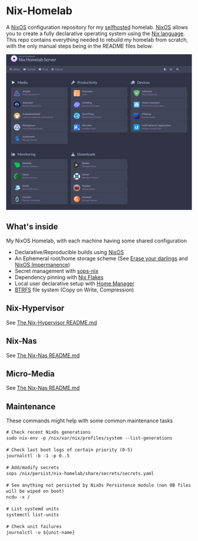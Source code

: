 # Nix-Homelab

A [NixOS](https://nixos.org/) configuration repository for my [selfhosted](https://www.reddit.com/r/selfhosted/) homelab.
[NixOS](https://nixos.org/) allows you to create a fully declarative operating system using the [Nix language](https://nixos.wiki/wiki/Overview_of_the_Nix_Language).
This repo contains everything needed to rebuild my homelab from scratch, with the only manual steps being in the README files below.

![dashboard-png](https://github.com/THERAAB/nix-homelab/blob/main/share/assets/screenshots/dashboard.png?raw=true "PNG of Dashboard")

## What's inside

My NixOS Homelab, with each machine having some shared configuration

- Declarative/Reproducible builds using [NixOS](https://nixos.org/)
- An Ephemeral root/home storage scheme (See [Erase your darlings](https://grahamc.com/blog/erase-your-darlings) and [NixOS Impermanence](https://github.com/nix-community/impermanence))
- Secret management with [sops-nix](https://github.com/Mic92/sops-nix/blob/master/README.md)
- Dependency pinning with [Nix Flakes](https://nixos.wiki/wiki/Flakes)
- Local user declarative setup with [Home Manager](https://github.com/nix-community/home-manager)
- [BTRFS](https://btrfs.wiki.kernel.org/index.php/Main_Page) file system (Copy on Write, Compression)

## Nix-Hypervisor

See [The Nix-Hypervisor README.md](https://github.com/THERAAB/nix-homelab/blob/main/hosts/nix-hypervisor/README.md)

## Nix-Nas

See [The Nix-Nas README.md](https://github.com/THERAAB/nix-homelab/blob/main/hosts/nix-nas/README.md)

## Micro-Media


See [The Nix-Nas README.md](https://github.com/THERAAB/nix-homelab/blob/main/hosts/micro-media/README.md)

## Maintenance

These commands might help with some common maintenance tasks

```console
# Check recent NixOs generations
sudo nix-env -p /nix/var/nix/profiles/system --list-generations

# Check last boot logs of certain priority (0-5)
journalctl -b -1 -p 0..5

# Add/modify secrets
sops /nix/persist/nix-homelab/share/secrets/secrets.yaml

# See anything not persisted by NixOs Persistence module (non 0B files will be wiped on boot)
ncdu -x /

# List systemd units
systemctl list-units

# Check unit failures
journalctl -u ${unit-name}
```
